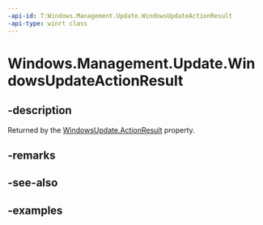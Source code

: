 ```yaml
---
-api-id: T:Windows.Management.Update.WindowsUpdateActionResult
-api-type: winrt class
---
```


# Windows.Management.Update.WindowsUpdateActionResult

<!--
public sealed class WindowsUpdateActionResult
-->


## -description

Returned by the [WindowsUpdate.ActionResult](./windowsupdate_actionresult.md) property.

## -remarks

## -see-also

## -examples
